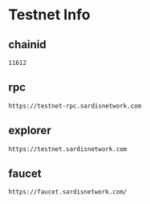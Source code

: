 # Testnet Info

## chainid
```
11612
```
## rpc
```
https://testnet-rpc.sardisnetwork.com
```

## explorer
```
https://testnet.sardisnetwork.com
```

## faucet

```
https://faucet.sardisnetwork.com/
```
